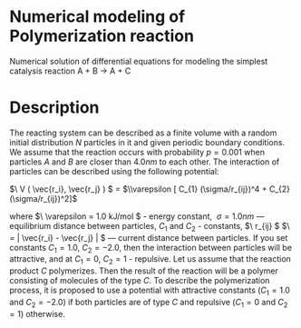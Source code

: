 # Numerical modeling of Polymerization reaction
Numerical solution of differential equations for modeling the simplest catalysis reaction A + B $\to$ A + C

# Description
The reacting system can be described as a finite volume with a random initial distribution $N$ particles in 
it and given periodic boundary conditions. We assume that the reaction occurs with probability $p = 0.001$ when 
particles $A$ and $B$ are closer than $4.0 nm$ to each other. The interaction of particles can be described 
using the following potential:

$\ V ( \vec{r_i}, \vec{r_j} ) $ 
= $\\varepsilon [ C_{1} (\sigma/r_{ij})^4 + C_{2} (\sigma/r_{ij})^2]$

where $\ \varepsilon = 1.0 kJ/mol $ - energy constant,
 $\ \sigma = 1.0 nm$ — equilibrium distance between particles, $C_{1}$ and $C_{2}$ - constants,
$\ r_{ij} $ $\ \= | \vec{r_i} - \vec{r_j} | $ — current distance between particles. If you set constants $C_1 = 1.0$, $C_2 = -2.0$, then the interaction between particles will be attractive, and at $C_1 = 0$, $C_2 = 1$ - repulsive. Let us assume that the reaction product $C$ polymerizes. Then the result of the reaction will be a polymer consisting of molecules of the type $C$. To describe the polymerization process, it is proposed to use a potential with attractive constants ($C_1 = 1.0$ and $C_2 = -2.0$) if both particles are of type $C$ and repulsive ($C_1 = 0$ and $C_2 = 1$) otherwise.
